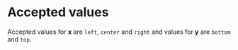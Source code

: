 # Accepted values

Accepted values for **x** are `left`, `center` and `right` and values for **y** are `bottom` and `top`.